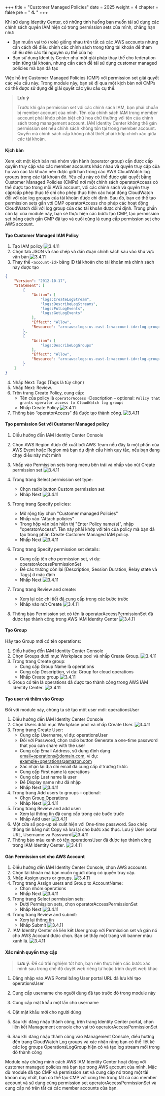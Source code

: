 +++
title = "Customer Managed Policies"
date = 2025
weight = 4
chapter = false
pre = "<b> 4. </b>"
+++


Khi sử dụng Identity Center, có những tình huống bạn muốn tái sử dụng các chính sách quyền IAM hiện có trong permission sets của mình, chẳng hạn như:

- Bạn muốn vai trò (role) giống nhau trên tất cả các AWS accounts nhưng cần cách để điều chỉnh các chính sách trong từng tài khoản để tham chiếu đến các tài nguyên cụ thể của họ
- Bạn sử dụng Identity Center như một giải pháp thay thế cho federation trên từng tài khoản, nhưng cần cách để tái sử dụng customer managed policies mà bạn đã tạo

Việc hỗ trợ Customer Managed Policies (CMP) với permission set giải quyết các yêu cầu này. Trong module này, bạn sẽ đi qua một kịch bản nơi CMPs có thể được sử dụng để giải quyết các yêu cầu cụ thể.

> **Lưu ý**
> 
> Trước khi gán permission set với các chính sách IAM, bạn phải chuẩn bị member account của mình. Tên của chính sách IAM trong member account phải khớp phân biệt chữ hoa chữ thường với tên của chính sách trong management account. IAM Identity Center không thể gán permission set nếu chính sách không tồn tại trong member account. Quyền mà chính sách cấp không nhất thiết phải khớp chính xác giữa các tài khoản.

#### Kịch bản

Xem xét một kịch bản mà nhóm vận hành (operator group) cần được cấp quyền truy cập vào các member accounts khác nhau và quyền truy cập của họ vào các tài khoản nên được giới hạn trong các AWS CloudWatch log groups trong các tài khoản đó. Yêu cầu này có thể được giải quyết bằng Customer Managed Policies (CMPs) nơi một chính sách operatorAccess có thể được tạo trong mỗi AWS account, với các chính sách và quyền truy cập/cấp phép thực tế chỉ cho phép thực hiện các hoạt động CloudWatch đối với các log groups của tài khoản được chỉ định. Sau đó, bạn có thể tạo permission sets gắn với CMP operatorAccess cho phép các hoạt động CloudWatch đối với log group của các tài khoản được chỉ định. Trong phần còn lại của module này, bạn sẽ thực hiện các bước tạo CMP, tạo permission set bằng cách gắn CMP đã tạo và cuối cùng là cung cấp permission set cho AWS account.

#### Tạo Customer Managed IAM Policy

1. Tạo IAM policy
![3.4.11](/images/0004/1.png)
2. Chọn tab JSON và sao chép và dán đoạn chính sách sau vào khu vực văn bản
![3.4.11](/images/0004/2.png)
3. Thay thế `<account-id>` bằng ID tài khoản cho tài khoản mà chính sách này được tạo
```json
{
    "Version": "2012-10-17",
    "Statement": [
        {
            "Action": [
                "logs:CreateLogStream",
                "logs:DescribeLogStreams",
                "logs:PutLogEvents",
                "logs:GetLogEvents"
            ],
            "Effect": "Allow",
            "Resource": "arn:aws:logs:us-east-1:<account-id>:log-group:OperationsLogGroup:*"
        },
        {
            "Action": [
                "logs:DescribeLogGroups"
            ],
            "Effect": "Allow",
            "Resource": "arn:aws:logs:us-east-1:<account-id>:log-group::log-stream:*"
        }
    ]
}
```

4. Nhấp Next: Tags (Tags là tùy chọn)
5. Nhấp Next: Review.
6. Trên trang Create Policy, cung cấp:
   - Tên của policy là `operatorAccess`
   -Description – optional: `Policy that grants operator access to CloudWatch log groups`
   - Nhấp Create Policy
![3.4.11](/images/0004/3.png)
7. Thông báo “operatorAccess” đã được tạo thành công.
![3.4.11](/images/0004/4.png)
#### Tạo permission Set với Customer Managed policy

1. Điều hướng đến IAM Identity Center Console
2. Chọn AWS Region được đề xuất bởi AWS Team nếu đây là một phần của AWS Event hoặc Region mà bạn dự định cấu hình quy tắc, nếu bạn đang chạy điều này một mình

3. Nhấp vào Permission sets trong menu bên trái và nhấp vào nút Create permission set
![3.4.11](/images/0004/5.png)
4. Trong trang Select permission set type:
   - Chọn radio button Custom permission set
   - Nhấp Next
![3.4.11](/images/0004/6.png)
5. Trong trang Specify policies:
   - Mở rộng tùy chọn "Customer managed Policies"
   - Nhấp vào "Attach policies"
   - Trong hộp văn bản hiển thị "Enter Policy name(s)", nhập "operatorAccess". Tên này phải khớp với tên của policy mà bạn đã tạo trong phần Create Customer Managed IAM policy.
   - Nhấp Next
![3.4.11](/images/0004/7.png)
6. Trong trang Specify permission set details:
   - Cung cấp tên cho permission set, ví dụ: operatorAccessPermissionSet
   - Để các trường còn lại [Description, Session Duration, Relay state và Tags] ở mặc định
   - Nhấp Next
![3.4.11](/images/0004/8.png)
7. Trong trang Review and create:
   - Xem lại các chi tiết đã cung cấp trong các bước trước
   - Nhấp vào nút Create
![3.4.11](/images/0004/9.png)
8. Thông báo Permission set có tên là operatorAccessPermissionSet đã được tạo thành công trong AWS IAM Identity Center
![3.4.11](/images/0004/10.png)

#### Tạo Group

Hãy tạo Group mới có tên operations:

1. Điều hướng đến IAM Identity Center Console
2. Chọn Groups dưới mục Workplace pool và nhấp Create Group.
![3.4.11](/images/0004/11.png)
3. Trong trang Create group:
   - Cung cấp Group Name là operations
   - Cung cấp Description, ví dụ: Group for cloud operations
   - Nhấp Create group
![3.4.11](/images/0004/12.png)
4. Group có tên là operations đã được tạo thành công trong AWS IAM Identity Center.
![3.4.11](/images/0004/13.png)

#### Tạo user và thêm vào Group
Đối với module này, chúng ta sẽ tạo một user mới: operationsUser

1. Điều hướng đến IAM Identity Center Console
2. Chọn Users dưới mục Workplace pool và nhấp Create User.
![3.4.11](/images/0004/14.png)
3. Trong trang Create User:
   - Cung cấp Username, ví dụ: operationsUser
   - Đối với Password, chọn radio button Generate a one-time password that you can share with the user
   - Cung cấp Email Address, sử dụng định dạng email+operations@domain.com, ví dụ: example+operations@amazon.com
   - Xác nhận lại địa chỉ email đã cung cấp ở trường trước
   - Cung cấp First name là operations
   - Cung cấp Last name là user
   - Để Display name như đã nhập
   - Nhấp Next
![3.4.11](/images/0004/15.png)
4. Trong trang Add users to groups - optional:
   - Chọn Group Operations
   - Nhấp Next
![3.4.11](/images/0004/16.png)
5. Trong trang Review and add user:
   - Xem lại thông tin đã cung cấp trong các bước trước
   - Nhấp Add user
![3.4.11](/images/0004/17.png)
6. Một cửa sổ pop-up sẽ xuất hiện với One-time password. Sao chép thông tin bằng nút Copy và lưu lại cho bước xác thực. Lưu ý User portal URL, Username và Password
![3.4.11](/images/0004/18.png)
7. Thông báo màu xanh có tên operationsUser đã được tạo thành công trong IAM Identity Center.
![3.4.11](/images/0004/19.png)
#### Gán Permission set cho AWS Account

1. Điều hướng đến IAM Identity Center Console, chọn AWS accounts
2. Chọn tài khoản mà bạn muốn người dùng có quyền truy cập.
3. Nhấp Assign users or groups.
![3.4.11](/images/0004/20.png)
4. Trong trang Assign users and Group to AccountName:
   - Chọn nhóm operations
   - Nhấp Next
![3.4.11](/images/0004/21.png)
5. Trong trang Select permission sets:
   - Dưới Permission sets, chọn operatorAccessPermissionSet
   - Nhấp Next
![3.4.11](/images/0004/22.png)
6. Trong trang Review and submit:
   - Xem lại thông tin
   - Nhấp Submit
![3.4.11](/images/0004/23.png)
7. IAM Identity Center sẽ liên kết User group với Permission set và gán nó cho AWS Account được chọn. Bạn sẽ thấy một trang với banner màu xanh lá.
![3.4.11](/images/0004/24.png)
#### Xác minh quyền truy cập

> **Lưu ý**:
> Để có trải nghiệm tốt hơn, bạn nên thực hiện các bước xác minh sau trong chế độ duyệt web riêng tư hoặc trình duyệt web khác

1. Đăng nhập vào AWS Portal bằng User portal URL đã lưu khi tạo operationsUser
2. Cung cấp username cho người dùng đã tạo trước đó trong module này

3. Cung cấp mật khẩu một lần cho username
4. Đặt mật khẩu mới cho người dùng

5. Sau khi đăng nhập thành công, trên trang Identity Center portal, chọn liên kết Management console cho vai trò operatorAccessPermissionSet

6. Sau khi đăng nhập thành công vào Management Console, điều hướng đến trang CloudWatch Log groups và xác nhận rằng bạn có thể liệt kê các log groups OperationsLogGroup hiện có và tạo log stream mới trong đó thành công

Module này chứng minh cách AWS IAM Identity Center hoạt động với customer managed policies mà bạn tạo trong AWS account của mình. Mặc dù module đã tạo CMP và permission set và cung cấp nó trong một tài khoản duy nhất, bạn có thể tạo CMP với cùng tên trong tất cả các member account và sử dụng cùng permission set operatorAccessPermissionSet và cung cấp nó trên tất cả các member accounts của bạn.
